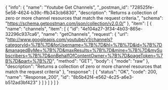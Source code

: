 {
  "info": {
    "name": "Youtube Get Channels",
    "_postman_id": "728525fe-5e58-4624-b39c-ffb343cb6830",
    "description": "Returns a collection of zero or more channel resources that match the request criteria.",
    "schema": "https://schema.getpostman.com/json/collection/v2.0.0/"
  },
  "item": [
    {
      "name": "channels",
      "item": [
        {
          "id": "4e104a27-3f34-4b03-865e-32296c937ca6",
          "name": "getChannels",
          "request": {
            "url": "http://www.googleapis.com/youtube/v1/channels?categoryId=%7B%7D&forUsername=%7B%7D&hl=%7B%7D&id=%7B%7D&managedByMe=%7B%7D&maxResults=%7B%7D&mine=%7B%7D&mySubscribers=%7B%7D&onBehalfOfContentOwner=%7B%7D&pageToken=%7B%7D&part=%7B%7D",
            "method": "GET",
            "body": {
              "mode": "raw"
            },
            "description": "Returns a collection of zero or more channel resources that match the request criteria"
          },
          "response": [
            {
              "status": "OK",
              "code": 200,
              "name": "Response_200",
              "id": "8b5b42f4-e562-4c25-a6e3-b512ad3bf423"
            }
          ]
        }
      ]
    }
  ]
}